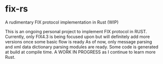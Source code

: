 # fix-rs
A rudimentary FIX protocol implementation in Rust (WIP)

This is an ongoing personal project to implement FIX protocol in RUST.
Currently, only FIX4.3 is being focused upon but will definitely add more versions once some basic flow is ready
As of now, only message parsing and xml data dictionary parsing modules are ready. Some code is generated at build at compile time.
A WORK IN PROGRESS as I continue to learn more Rust.
